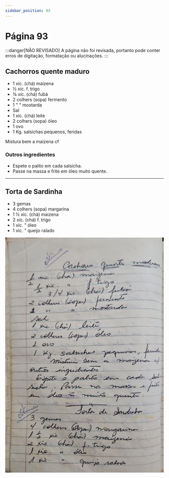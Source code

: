 ```yaml
---
sidebar_position: 93
---
```

# Página 93
:::danger[NÃO REVISADO]
A página não foi revisada, portanto pode conter erros de digitação, formatação ou alucinações.
:::
## Cachorros quente maduro

- 1 xíc. (chá) maizena
- ½ xíc. f. trigo
- ¾ xíc. (chá) fubá
- 2 colhers (sopa) fermento
- 1 " " mostarda
- Sal
- 1 xíc. (chá) leite
- 2 colhers (sopa) óleo
- 1 ovo
- 1 Kg. salsichas pequenos, feridas

Mistura bem a maizena cf

### Outros ingredientes

- Espete o palito em cada salsicha.
- Passe na massa e frite em óleo muito quente.

---

## Torta de Sardinha

- 3 gemas
- 4 colhers (sopa) margarina
- 1 ½ xíc. (chá) maizena
- 2 xíc. (chá) f. trigo
- 1 xíc. " óleo
- 1 xíc. " queijo ralado

![imagem base](./images/page_93.png)